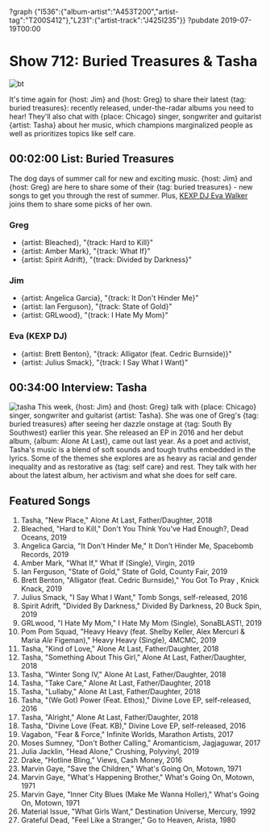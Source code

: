 ?graph {"I536":{"album-artist":"A453T200","artist-tag":"T200S412"},"L231":{"artist-track":"J425I235"}}
?pubdate 2019-07-19T00:00

# Show 712: Buried Treasures & Tasha

![bt](https://sound-images.s3.amazonaws.com/images/2019/buriedtreasures.jpg)


It's time again for {host: Jim} and {host: Greg} to share their latest {tag: buried treasures}: recently released, under-the-radar albums you need to hear! They'll also chat with {place: Chicago} singer, songwriter and guitarist {artist: Tasha} about her music, which champions marginalized people as well as prioritizes topics like self care.


## 00:02:00 List: Buried Treasures
The dog days of summer call for new and exciting music. {host: Jim} and {host: Greg} are here to share some of their {tag: buried treasures} - new songs to get you through the rest of summer. Plus, [KEXP DJ Eva Walker](https://kexp.org/djs/eva/) joins them to share some picks of her own.

### Greg
- {artist: Bleached}, "{track:  Hard to Kill}"
- {artist: Amber Mark}, "{track: What If}"
- {artist: Spirit Adrift}, "{track:  Divided by Darkness}"

### Jim
- {artist: Angelica Garcia}, "{track: It Don't Hinder Me}"
- {artist: Ian Ferguson}, "{track: State of Gold}"
- {artist: GRLwood}, "{track: I Hate My Mom}"

### Eva (KEXP DJ)
- {artist: Brett Benton}, "{track: Alligator (feat. Cedric Burnside)}"
- {artist: Julius Smack}, "{track: I Say What I Want}"

## 00:34:00 Interview: Tasha
![tasha](https://sound-images.s3.amazonaws.com/images/2019/tasha.png)
This week, {host: Jim} and {host: Greg} talk with {place: Chicago} singer, songwriter and guitarist {artist: Tasha}. She was one of Greg's {tag: buried treasures} after seeing her dazzle onstage at {tag: South By Southwest} earlier this year. She released an EP in 2016 and her debut album, {album: Alone At Last}, came out last year. As a poet and activist, Tasha's music is a blend of soft sounds and tough truths embedded in the lyrics. Some of the themes she explores are as heavy as racial and gender inequality and as restorative as {tag: self care} and rest. They talk with her about the latest album, her activism and what she does for self care.


## Featured Songs
1. Tasha, "New Place," Alone At Last, Father/Daughter, 2018
1. Bleached, "Hard to Kill," Don't You Think You've Had Enough?, Dead Oceans, 2019
1. Angelica Garcia, "It Don't Hinder Me," It Don't Hinder Me, Spacebomb Records, 2019
1. Amber Mark, "What If," What If (Single), Virgin, 2019
1. Ian Ferguson, "State of Gold," State of Gold, County Fair, 2019
1. Brett Benton, "Alligator (feat. Cedric Burnside)," You Got To Pray , Knick Knack, 2019
1. Julius Smack, "I Say What I Want," Tomb Songs, self-released, 2016
1. Spirit Adrift, "Divided By Darkness," Divided By Darkness, 20 Buck Spin, 2019
1. GRLwood, "I Hate My Mom," I Hate My Mom (Single), SonaBLAST!, 2019
1. Pom Pom Squad, "Heavy Heavy (feat. Shelby Keller, Alex Mercuri & Maria _Ale_ Figeman)," Heavy Heavy (Single), 4MCMC, 2019
1. Tasha, "Kind of Love," Alone At Last, Father/Daughter, 2018
1. Tasha, "Something About This Girl," Alone At Last, Father/Daughter, 2018
1. Tasha, "Winter Song IV," Alone At Last, Father/Daughter, 2018
1. Tasha, "Take Care," Alone At Last, Father/Daughter, 2018
1. Tasha, "Lullaby," Alone At Last, Father/Daughter, 2018
1. Tasha, "(We Got) Power (Feat. Ethos)," Divine Love EP, self-released, 2016
1. Tasha, "Alright," Alone At Last, Father/Daughter, 2018
1. Tasha, "Divine Love (Feat. KB)," Divine Love EP, self-released, 2016
1. Vagabon, "Fear & Force," Infinite Worlds, Marathon Artists, 2017
1. Moses Sumney, "Don't Bother Calling," Aromanticism, Jagjaguwar, 2017
1. Julia Jacklin, "Head Alone," Crushing, Polyvinyl, 2019
1. Drake, "Hotline Bling," Views, Cash Money, 2016
1. Marvin Gaye, "Save the Children," What's Going On, Motown, 1971
1. Marvin Gaye, "What's Happening Brother," What's Going On, Motown, 1971
1. Marvin Gaye, "Inner City Blues (Make Me Wanna Holler)," What's Going On, Motown, 1971
1. Material Issue, "What Girls Want," Destination Universe, Mercury, 1992
1. Grateful Dead, "Feel Like a Stranger," Go to Heaven, Arista, 1980
